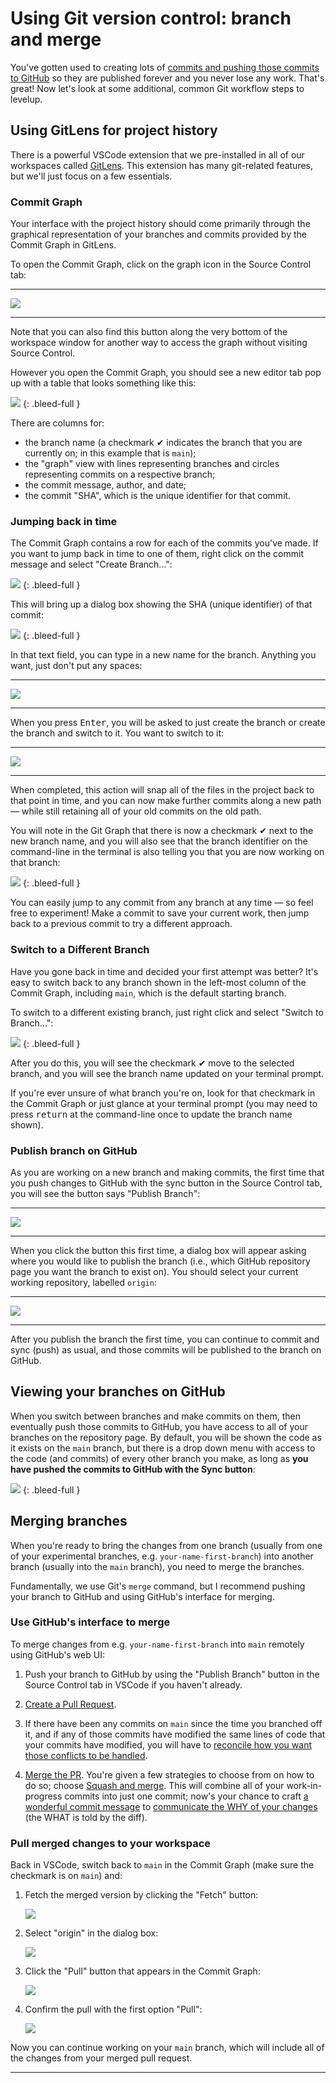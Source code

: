 # Using Git version control: branch and merge

You've gotten used to creating lots of [commits and pushing those commits to GitHub](https://learn.firstdraft.com/lessons/50-git-commit-and-push) so they are published forever and you never lose any work. That's great! Now let's look at some additional, common Git workflow steps to levelup.

## Using GitLens for project history

There is a powerful VSCode extension that we pre-installed in all of our workspaces called [GitLens](https://gitlens.amod.io/). This extension has many git-related features, but we'll just focus on a few essentials.

### Commit Graph

Your interface with the project history should come primarily through the graphical representation of your branches and commits provided by the Commit Graph in GitLens.

To open the Commit Graph, click on the graph icon in the Source Control tab:

---

<!-- ![](/assets/vscode-git-graph-open.png) -->
![](https://res.cloudinary.com/dmxgp9oq2/image/upload/v1685991249/vscode-git-graph-open_c8kg2w.png)

---

Note that you can also find this button along the very bottom of the workspace window for another way to access the graph without visiting Source Control. 

However you open the Commit Graph, you should see a new editor tab pop up with a table that looks something like this:

<!-- ![](/assets/vscode-git-graph-first-view.png) -->
![](https://res.cloudinary.com/dmxgp9oq2/image/upload/v1685991275/vscode-git-graph-first-view_omclg7.png)
{: .bleed-full }

There are columns for: 

* the branch name (a checkmark ✔ indicates the branch that you are currently on; in this example that is `main`); 
* the "graph" view with lines representing branches and circles representing commits on a respective branch; 
* the commit message, author, and date;
* the commit "SHA", which is the unique identifier for that commit.

### Jumping back in time

The Commit Graph contains a row for each of the commits you've made. If you want to jump back in time to one of them, right click on the commit message and select "Create Branch...":

<!-- ![](/assets/vscode-git-branch-off-commit-1.png) -->
![](https://res.cloudinary.com/dmxgp9oq2/image/upload/v1685991319/vscode-git-branch-off-commit-1_abmjyl.png)
{: .bleed-full }

This will bring up a dialog box showing the SHA (unique identifier) of that commit:

<!-- ![](/assets/vscode-git-branch-off-commit-2.png) -->
![](https://res.cloudinary.com/dmxgp9oq2/image/upload/v1685991324/vscode-git-branch-off-commit-2_d2stlo.png)
{: .bleed-full }

In that text field, you can type in a new name for the branch. Anything you want, just don't put any spaces:

---

<!-- ![](/assets/vscode-git-branch-off-commit-3.png) -->
![](https://res.cloudinary.com/dmxgp9oq2/image/upload/v1685991317/vscode-git-branch-off-commit-3_q0patk.png)

---

When you press <kbd>Enter</kbd>, you will be asked to just create the branch or create the branch and switch to it. You want to switch to it:

---

<!-- ![](/assets/vscode-git-branch-off-commit-4.png) -->
![](https://res.cloudinary.com/dmxgp9oq2/image/upload/v1685991317/vscode-git-branch-off-commit-4_dyxll2.png)

---

When completed, this action will snap all of the files in the project back to that point in time, and you can now make further commits along a new path — while still retaining all of your old commits on the old path.

You will note in the Git Graph that there is now a checkmark ✔ next to the new branch name, and you will also see that the branch identifier on the command-line in the terminal is also telling you that you are now working on that branch:

<!-- ![](/assets/vscode-git-branch-off-commit-5.png) -->
![](https://res.cloudinary.com/dmxgp9oq2/image/upload/v1685991319/vscode-git-branch-off-commit-5_yzd111.png)
{: .bleed-full }

You can easily jump to any commit from any branch at any time — so feel free to experiment! Make a commit to save your current work, then jump back to a previous commit to try a different approach.

### Switch to a Different Branch

Have you gone back in time and decided your first attempt was better? It's easy to switch back to any branch shown in the left-most column of the Commit Graph, including `main`, which is the default starting branch. 

To switch to a different existing branch, just right click and select "Switch to Branch...":

<!-- ![](/assets/vscode-git-switch-branches.png) -->
![](https://res.cloudinary.com/dmxgp9oq2/image/upload/v1685991414/vscode-git-switch-branches_qd6z0o.png)
{: .bleed-full }

After you do this, you will see the checkmark ✔ move to the selected branch, and you will see the branch name updated on your terminal prompt.

If you're ever unsure of what branch you're on, look for that checkmark in the Commit Graph or just glance at your terminal prompt (you may need to press <kbd>return</kbd> at the command-line once to update the branch name shown).

### Publish branch on GitHub

As you are working on a new branch and making commits, the first time that you push changes to GitHub with the sync button in the Source Control tab, you will see the button says "Publish Branch": 

---

<!-- ![](/assets/vscode-git-publish-branch-1.png) -->
![](https://res.cloudinary.com/dmxgp9oq2/image/upload/v1685991450/vscode-git-publish-branch-1_yujqv7.png)

---

When you click the button this first time, a dialog box will appear asking where you would like to publish the branch (i.e., which GitHub repository page you want the branch to exist on). You should select your current working repository, labelled `origin`:

---

<!-- ![](/assets/vscode-git-publish-branch-2.png) -->
![](https://res.cloudinary.com/dmxgp9oq2/image/upload/v1685991450/vscode-git-publish-branch-2_obxbag.png)

---

After you publish the branch the first time, you can continue to commit and sync (push) as usual, and those commits will be published to the branch on GitHub.

## Viewing your branches on GitHub

When you switch between branches and make commits on them, then eventually push those commits to GitHub, you have access to all of your branches on the repository page. By default, you will be shown the code as it exists on the `main` branch, but there is a drop down menu with access to the code (and commits) of every other branch you make, as long as **you have pushed the commits to GitHub with the Sync button**:

<!-- ![](/assets/vscode-git-branches-on-github.png) -->
![](https://res.cloudinary.com/dmxgp9oq2/image/upload/v1685991494/vscode-git-branches-on-github_wd9ild.png)
{: .bleed-full }

## Merging branches

When you're ready to bring the changes from one branch (usually from one of your experimental branches, e.g. `your-name-first-branch`) into another branch (usually into the `main` branch), you need to merge the branches.

Fundamentally, we use Git's `merge` command, but I recommend pushing your branch to GitHub and using GitHub's interface for merging.

### Use GitHub's interface to merge

To merge changes from e.g. `your-name-first-branch` into `main` remotely using GitHub's web UI:

1. Push your branch to GitHub by using the "Publish Branch" button in the Source Control tab in VSCode if you haven't already.

2. [Create a Pull Request](https://docs.github.com/en/github/collaborating-with-issues-and-pull-requests/creating-a-pull-request).

3. If there have been any commits on `main` since the time you branched off it, and if any of those commits have modified the same lines of code that your commits have modified, you will have to [reconcile how you want those conflicts to be handled](https://docs.github.com/en/github/collaborating-with-issues-and-pull-requests/resolving-a-merge-conflict-on-github).

4. [Merge the PR](https://docs.github.com/en/github/collaborating-with-issues-and-pull-requests/merging-a-pull-request). You're given a few strategies to choose from on how to do so; choose [Squash and merge](https://docs.github.com/en/github/collaborating-with-issues-and-pull-requests/about-pull-request-merges#squash-and-merge-your-pull-request-commits). This will combine all of your work-in-progress commits into just one commit; now's your chance to craft [a wonderful commit message](https://chris.beams.io/posts/git-commit/) to [communicate the WHY of your changes](https://dhwthompson.com/2019/my-favourite-git-commit) (the WHAT is told by the diff).

### Pull merged changes to your workspace

Back in VSCode, switch back to `main` in the Commit Graph (make sure the checkmark is on `main`) and:

1. Fetch the merged version by clicking the "Fetch" button:

    <!-- ![](/assets/vscode-git-fetch-changes-1.png) -->
    ![](https://res.cloudinary.com/dmxgp9oq2/image/upload/v1685991525/vscode-git-fetch-changes-1_cbq8co.png)

2. Select "origin" in the dialog box:

    <!-- ![](/assets/vscode-git-fetch-changes-2.png) -->
    ![](https://res.cloudinary.com/dmxgp9oq2/image/upload/v1685991525/vscode-git-fetch-changes-2_gq3fl9.png)

3. Click the "Pull" button that appears in the Commit Graph:

    <!-- ![](/assets/vscode-git-fetch-changes-3.png) -->
    ![](https://res.cloudinary.com/dmxgp9oq2/image/upload/v1685991526/vscode-git-fetch-changes-3_mwqwwv.png)

4. Confirm the pull with the first option "Pull":

    <!-- ![](/assets/vscode-git-fetch-changes-4.png) -->
    ![](https://res.cloudinary.com/dmxgp9oq2/image/upload/v1685991526/vscode-git-fetch-changes-4_o26tnn.png)

Now you can continue working on your `main` branch, which will include all of the changes from your merged pull request.

---
